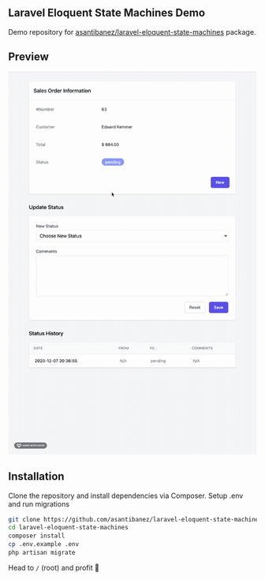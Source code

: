 ## Laravel Eloquent State Machines Demo

Demo repository for [asantibanez/laravel-eloquent-state-machines](https://github.com/asantibanez/laravel-eloquent-state-machines) package.

## Preview

![preview](https://github.com/asantibanez/laravel-eloquent-state-machines-demo/raw/master/preview.gif)

## Installation

Clone the repository and install dependencies via Composer. Setup .env and run migrations

```bash
git clone https://github.com/asantibanez/laravel-eloquent-state-machines-demo
cd laravel-eloquent-state-machines
composer install
cp .env.example .env
php artisan migrate
```

Head to `/` (root) and profit 💪
